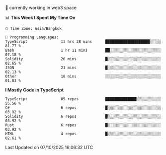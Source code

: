 🔭 currently working in web3 space

<!--START_SECTION:waka-->
📊 **This Week I Spent My Time On** 

```text
🕑︎ Time Zone: Asia/Bangkok

💬 Programming Languages: 
TypeScript               13 hrs 38 mins      ████████████████████░░░░░   81.77 % 
Bash                     1 hr 11 mins        ██░░░░░░░░░░░░░░░░░░░░░░░   07.18 % 
Solidity                 26 mins             █░░░░░░░░░░░░░░░░░░░░░░░░   02.65 % 
JSON                     21 mins             █░░░░░░░░░░░░░░░░░░░░░░░░   02.13 % 
Other                    18 mins             ░░░░░░░░░░░░░░░░░░░░░░░░░   01.83 % 
```

**I Mostly Code in TypeScript** 

```text
TypeScript               85 repos            ██████████████░░░░░░░░░░░   55.56 % 
C#                       6 repos             █░░░░░░░░░░░░░░░░░░░░░░░░   03.92 % 
Solidity                 6 repos             █░░░░░░░░░░░░░░░░░░░░░░░░   03.92 % 
Rust                     6 repos             █░░░░░░░░░░░░░░░░░░░░░░░░   03.92 % 
HTML                     4 repos             █░░░░░░░░░░░░░░░░░░░░░░░░   02.61 % 
```




 Last Updated on 07/10/2025 16:06:32 UTC
<!--END_SECTION:waka-->
